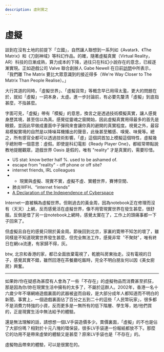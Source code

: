 ```yaml
---
description: 虛則實之
---
```


# 虛擬

談到在沒有土地的前提下「立國」，自然讓人聯想到一系列如《Avatar》、《The Matrix》和《刀劍神域》等科幻作品。的確，隨著虛擬真實（Virtual Reality，AR）科技的日漸成熟，算力成本的下降，過往只在科幻小說存在的意念，已經逐漸實現。正如遊戲公司 Valve 聯合創辦人 Gabe Newell 在日前[訪問](https://www.ign.com/articles/gabe-newell-matrix-brain-computer-interface-valve)中所表示，「我們離 The Matrix 要比大眾意識到的接近得多（We're Way Closer to The Matrix Than People Realise）。」

大行其道的同時，「虛擬世界」、「虛擬貨幣」等概念早已用得太濫，更大的問題在於，就如「虛擬」一詞本身，太虛。進一步討論前，有必要先釐清「虛擬」到底指甚麼，不指甚麼。

字面可見，「虛擬」帶有「模擬」的意思，換言之是透過技術模擬真實，讓人感覺身歷其境，甚至信以為真。感覺從靈魂之窗開始，因此虛擬真實用得最多的首先是眼鏡，並因此早做成畫面中子彈飛來會讓你真的避開的真實程度。視覺之外，最容易模擬實境的自然是以降噪耳機播出的聲音，此後甚至觸感、嗅覺、味覺等。總之，所有感官全都可以透過技術影響。「虛」這個詞首加上模擬這個特性，虛擬幾乎總附帶一個意思：虛假。即使是科幻電影《Ready Player One》，都經常帶點說教地提醒觀眾，遊戲世界 Oasis 是假的，唯有 "reality“ 才是真實的，需要珍惜。





* US stat: know better half %. used to be ashamed of.
* escape from "reality" - off phone or off site?
* internet friends, IRL colleagues
* * 現實與虛擬、現實不實，虛擬不虛、實體世界，賽博空間、
* 肺炎WFH、“internet friends”
* [A Declaration of the Independence of Cyberspace](https://www.eff.org/cyberspace-independence)

Internet一直被稱為虛擬世界。但剛過去的黃金周，因為notebook正在修理而沒有（天天）上網，反而感覺活在虛擬世界，像不用管現實世界在發生甚麼，很舒服。反倒是借了另一台notebook上網時，感覺太實在了，工作上的頭痛事都一下子回來了。

但虛擬且自在的感覺只限於黃金周。節後回到北京，家裏的寛帶不知怎的壞了，雖同樣是不知道現實世界發生甚麼，但完全無法工作，感覺非常〝不聚財〞，唯有終日在網ca流連，有家歸不得，灰。

btw, 北京和香港的家，都已全面放棄電視了，乾脆叫房東抬走。沒有電視的日子，感覺其實不錯，雖然回港在茶餐廳吃飯時，完全不明白朋友何以因《美女廚房》興奮。

--------

如果妳/你在疑惑為甚麼有人會為了一些「不存在」的虛擬物品而消費甚至抓狂，那是因為你/妳在現實生活中擁有的太多了，不屬於這群人。2002年，香港一名十六歲少年不堪網絡遊戲裏面的武器被盗而自殺，是大部分成年人都知道而不明白的新聞。事實上，一個遊戲裏面佔了百分之五到二十的這些「人民幣玩家」，很多都不是消費力特強的小資，反而更多是一無所有的低下階層、學生等，她/他們買的，正是現實生活中無法給予的體驗。

還是無法理解的話，請想想一個LV手袋造價多少。賣價裏面，「虛擬」的不也是佔了大部份嗎？相對於十元八塊的環保袋，很多LV手袋連一份報紙都放不下。那麼它的功用不是帶來虛榮的體驗又是甚麼？原來LV手袋也是「不存在」的。

虛擬物品帶來的體驗，可以是很實在的。

